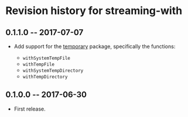 # Revision history for streaming-with

## 0.1.1.0 -- 2017-07-07

* Add support for the [temporary] package, specifically the functions:

    * `withSystemTempFile`
    * `withTempFile`
    * `withSystemTempDirectory`
    * `withTempDirectory`

    [temporary]: http://hackage.haskell.org/package/temporary

## 0.1.0.0 -- 2017-06-30

* First release.
